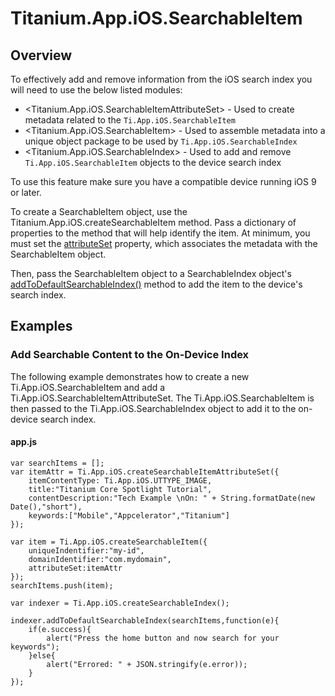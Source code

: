 # Titanium.App.iOS.SearchableItem

<ProxySummary/>

## Overview

To effectively add and remove information from the iOS search index you will need to use the below listed modules:

* <Titanium.App.iOS.SearchableItemAttributeSet> - Used to create metadata related to the `Ti.App.iOS.SearchableItem`
* <Titanium.App.iOS.SearchableItem> - Used to assemble metadata into a unique object package to be used by `Ti.App.iOS.SearchableIndex`
* <Titanium.App.iOS.SearchableIndex> - Used to add and remove `Ti.App.iOS.SearchableItem` objects to the device search index

To use this feature make sure you have a compatible device running iOS 9 or later.

To create a SearchableItem object, use the Titanium.App.iOS.createSearchableItem method.
Pass a dictionary of properties to the method that will help identify the item.
At minimum, you must set the [attributeSet](Titanium.App.iOS.SearchableItem.attributeSet) property, which associates
the metadata with the SearchableItem object.

Then, pass the SearchableItem object to a SearchableIndex object's
[addToDefaultSearchableIndex()](Titanium.App.iOS.SearchableIndex.addToDefaultSearchableIndex) method to add the item
to the device's search index.

## Examples

### Add Searchable Content to the On-Device Index

The following example demonstrates how to create a new Ti.App.iOS.SearchableItem and
add a Ti.App.iOS.SearchableItemAttributeSet. The Ti.App.iOS.SearchableItem is then passed to the
Ti.App.iOS.SearchableIndex object to add it to the on-device search index.

#### app.js

    var searchItems = [];
    var itemAttr = Ti.App.iOS.createSearchableItemAttributeSet({
        itemContentType: Ti.App.iOS.UTTYPE_IMAGE,
        title:"Titanium Core Spotlight Tutorial",
        contentDescription:"Tech Example \nOn: " + String.formatDate(new Date(),"short"),
        keywords:["Mobile","Appcelerator","Titanium"]
    });

    var item = Ti.App.iOS.createSearchableItem({
        uniqueIndentifier:"my-id",
        domainIdentifier:"com.mydomain",
        attributeSet:itemAttr
    });
    searchItems.push(item);

    var indexer = Ti.App.iOS.createSearchableIndex();

    indexer.addToDefaultSearchableIndex(searchItems,function(e){
        if(e.success){
            alert("Press the home button and now search for your keywords");
        }else{
            alert("Errored: " + JSON.stringify(e.error));
        }
    });

<ApiDocs/>
